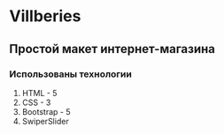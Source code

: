 # Villberies
## Простой макет интернет-магазина
### Использованы технологии
1. HTML - 5
2. CSS  - 3
3. Bootstrap - 5
4. SwiperSlider
